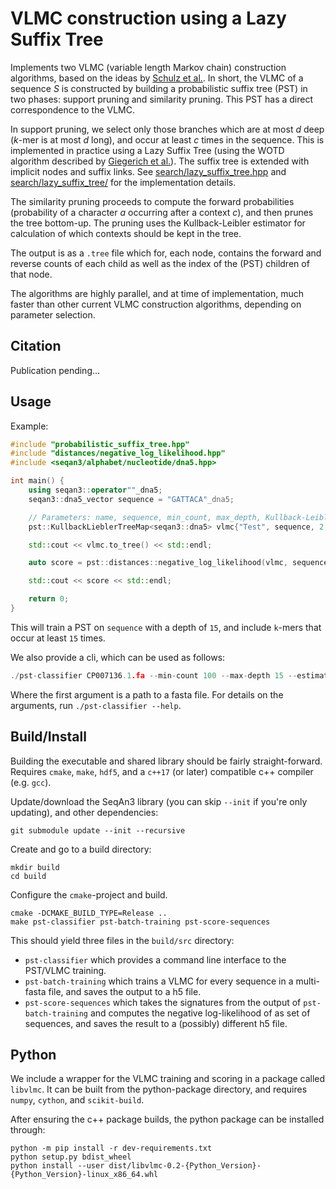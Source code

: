 # VLMC construction using a Lazy Suffix Tree

Implements two VLMC (variable length Markov chain) construction algorithms, based on the ideas by [Schulz et al.](https://doi.org/10.1007/978-3-540-87361-7_26). In short, the VLMC of a sequence _S_ is constructed by building a probabilistic suffix tree (PST) in two phases: support pruning and similarity pruning. This PST has a direct correspondence to the VLMC.

In support pruning, we select only those branches which are at most _d_ deep (_k_-mer is at most _d_ long), and occur at least _c_ times in the sequence. This is implemented in practice using a Lazy Suffix Tree (using the WOTD algorithm described by [Giegerich et al.](https://doi.org/10.1002/spe.535)). The suffix tree is extended with implicit nodes and suffix links. See [search/lazy_suffix_tree.hpp](src/search/lazy_suffix_tree.hpp) and [search/lazy_suffix_tree/](src/search/lazy_suffix_tree/) for the implementation details.

The similarity pruning proceeds to compute the forward probabilities (probability of a character _a_ occurring after a context _c_), and then prunes the tree bottom-up. The pruning uses the Kullback-Leibler estimator for calculation of which contexts should be kept in the tree.

The output is as a `.tree` file which for, each node, contains the forward and reverse counts of each child as well as the index of the (PST) children of that node.

The algorithms are highly parallel, and at time of implementation, much faster than other current VLMC construction algorithms,
depending on parameter selection.

## Citation

Publication pending...

## Usage

Example:

```cpp
#include "probabilistic_suffix_tree.hpp"
#include "distances/negative_log_likelihood.hpp"
#include <seqan3/alphabet/nucleotide/dna5.hpp>

int main() {
    using seqan3::operator""_dna5;
    seqan3::dna5_vector sequence = "GATTACA"_dna5;

    // Parameters: name, sequence, min_count, max_depth, Kullback-Leibler threshold, parallel, parallel-depth
    pst::KullbackLieblerTreeMap<seqan3::dna5> vlmc{"Test", sequence, 2, 3, 3.9075, true, 2};

    std::cout << vlmc.to_tree() << std::endl;

    auto score = pst::distances::negative_log_likelihood(vlmc, sequence);

    std::cout << score << std::endl;

    return 0;
}
```


This will train a PST on `sequence` with a depth of `15`, and include `k`-mers that occur at least `15` times.

We also provide a cli, which can be used as follows:

```cpp
./pst-classifier CP007136.1.fa --min-count 100 --max-depth 15 --estimator "KL" --theshold 3.9075 --multi-core --parallel-depth 2
```

Where the first argument is a path to a fasta file.  For details on the arguments, run `./pst-classifier --help`.

## Build/Install

Building the executable and shared library should be fairly straight-forward.  Requires `cmake`, `make`, `hdf5`, and a `c++17` (or later) compatible c++ compiler (e.g. `gcc`).

Update/download the SeqAn3 library (you can skip `--init` if you're only updating), and other dependencies:

```shell script
git submodule update --init --recursive
```

Create and go to a build directory:

```shell script
mkdir build
cd build
```

Configure the `cmake`-project and build.

```shell script
cmake -DCMAKE_BUILD_TYPE=Release ..
make pst-classifier pst-batch-training pst-score-sequences
```

This should yield three files in the `build/src` directory:

* `pst-classifier` which provides a command line interface to the PST/VLMC training.
* `pst-batch-training` which trains a VLMC for every sequence in a multi-fasta file, and saves the output to a h5 file.
* `pst-score-sequences` which takes the signatures from the output of `pst-batch-training` and computes the negative log-likelihood of as set of sequences, and saves the result to a (possibly) different h5 file.

## Python

We include a wrapper for the VLMC training and scoring in a package called `libvlmc`.
It can be built from the python-package directory, and requires `numpy`, `cython`, and `scikit-build`.

After ensuring the c++ package builds, the python package can be installed through:

```shell script
python -m pip install -r dev-requirements.txt
python setup.py bdist_wheel
python install --user dist/libvlmc-0.2-{Python_Version}-{Python_Version}-linux_x86_64.whl
```
